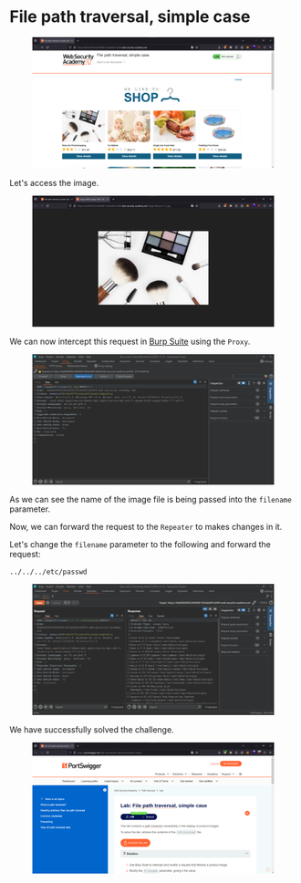 # File path traversal, simple case

<figure><img src="../../../.gitbook/assets/1 (133).png" alt=""><figcaption></figcaption></figure>

Let's access the image.

<figure><img src="../../../.gitbook/assets/2 (126).png" alt=""><figcaption></figcaption></figure>

We can now intercept this request in [Burp Suite](https://portswigger.net/burp) using the `Proxy`.

<figure><img src="../../../.gitbook/assets/3 (106).png" alt=""><figcaption></figcaption></figure>

As we can see the name of the image file is being passed into the `filename` parameter.

Now, we can forward the request to the `Repeater` to makes changes in it.

Let's change the `filename` parameter to the following and forward the request:

```
../../../etc/passwd
```

<figure><img src="../../../.gitbook/assets/4 (89).png" alt=""><figcaption></figcaption></figure>

We have successfully solved the challenge.

<figure><img src="../../../.gitbook/assets/5 (72).png" alt=""><figcaption></figcaption></figure>
